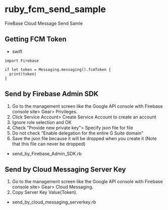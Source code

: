 # ruby_fcm_send_sample
FireBase Cloud Message Send Samle

## Getting FCM Token
- swift

```
import Firebase

if let token = Messaging.messaging().fcmToken {
  print(token)
}
```
## Send by Firebase Admin SDK
1. Go to the management screen like the Google API console with Firebase console site> Gear> Privileges.
2. Click Service Account> Create Service Account to create an account
3. Ignore role selection and OK
4. Check "Provide new private key"> Specify json file for file
5. Do not check "Enable delegation for the entire G Suite domain"
6. Save the json file because it will be dropped when you create it (Note that this file can never be dropped)

- send_by_Firebase_Admin_SDK.rb

## Send by Cloud Messaging Server Key
1. Go to the management screen like the Google API console with Firebase console site> Gear> Cloud Messaging.
2. Copy Server Key Value(Token).

- send_by_cloud_messaging_serverkey.rb

